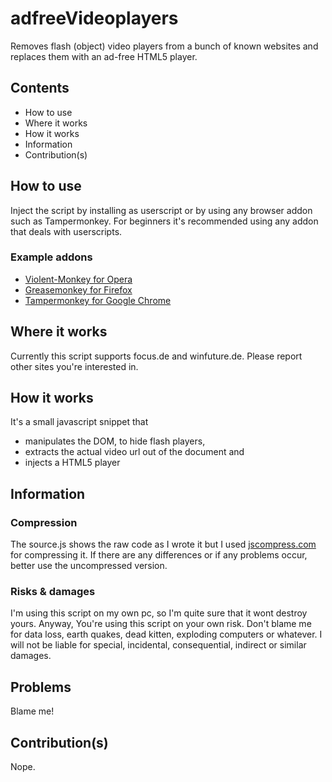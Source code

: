 # adfreeVideoplayers
Removes flash (object) video players from a bunch of known websites and replaces them with an ad-free HTML5 player.

## Contents
* How to use
* Where it works
* How it works
* Information
* Contribution(s)

## How to use
Inject the script by installing as userscript or by using any browser addon such as Tampermonkey.
For beginners it's recommended using any addon that deals with userscripts.

### Example addons
* [Violent-Monkey for Opera](https://addons.opera.com/de/extensions/details/violent-monkey/)
* [Greasemonkey for Firefox](https://addons.mozilla.org/en-US/firefox/addon/greasemonkey/)
* [Tampermonkey for Google Chrome](https://chrome.google.com/webstore/detail/tampermonkey/dhdgffkkebhmkfjojejmpbldmpobfkfo)

## Where it works
Currently this script supports focus.de and winfuture.de.
Please report other sites you're interested in.

## How it works
It's a small javascript snippet that
* manipulates the DOM, to hide flash players,
* extracts the actual video url out of the document and
* injects a HTML5 player

## Information

### Compression
The source.js shows the raw code as I wrote it but I used [jscompress.com](http://jscompress.com/) for compressing it.
If there are any differences or if any problems occur, better use the uncompressed version.

### Risks & damages
I'm using this script on my own pc, so I'm quite sure that it wont destroy yours.
Anyway, You're using this script on your own risk. Don't blame me for data loss, earth quakes, dead kitten, exploding computers or whatever. I will not be liable for special, incidental, consequential, indirect or similar damages.

## Problems
Blame me!

## Contribution(s)
Nope.
